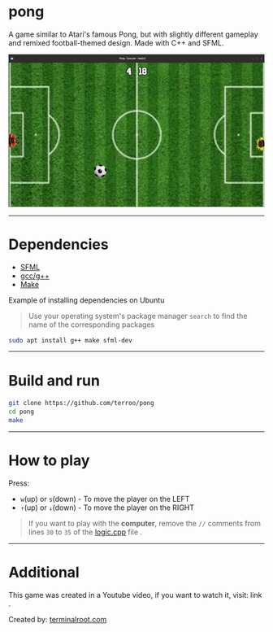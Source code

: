 # pong
A game similar to Atari's famous Pong, but with slightly different gameplay and remixed football-themed design. Made with C++ and SFML.

[![Pong (soccer remix)](assets/img/pong.jpg)](assets/img/pong.jpg)

---

# Dependencies
+ [SFML](https://github.com/SFML/SFML)
+ [gcc/g++](https://gcc.gnu.org/)
+ [Make](https://www.gnu.org/software/make/)

Example of installing dependencies on Ubuntu
> Use your operating system's package manager `search` to find the name of the corresponding packages

```bash
sudo apt install g++ make sfml-dev
```

---

# Build and run

```bash
git clone https://github.com/terroo/pong
cd pong
make
```

---

# How to play
Press:
+ `w`(up) or `s`(down) - To move the player on the LEFT
+ `↑`(up) or `↓`(down) - To move the player on the RIGHT

> If you want to play with the **computer**, remove the `//` comments from lines `30` to `35` of the [logic.cpp](logic.cpp) file .

---

# Additional
This game was created in a Youtube video, if you want to watch it, visit: link .

Created by: [terminalroot.com](https://terminalroot.com/)



